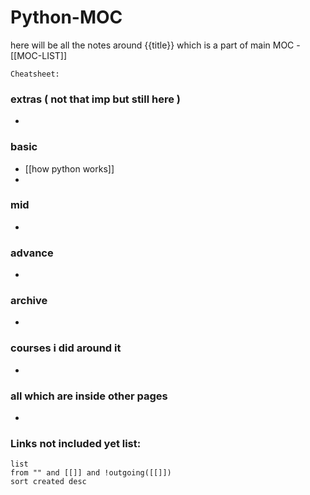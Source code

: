 
# Python-MOC

here will be all the notes around {{title}} which is a part of main MOC - [[MOC-LIST]]

`Cheatsheet:`  

### extras ( not that imp but still here )

- 

### basic

- [[how python works]]
- 


### mid

- 

### advance

- 


### archive

- 

### courses i did around it

- 


### all which are inside other pages

- 


### **Links not included yet list:**
```dataview
list
from "" and [[]] and !outgoing([[]])
sort created desc
```
